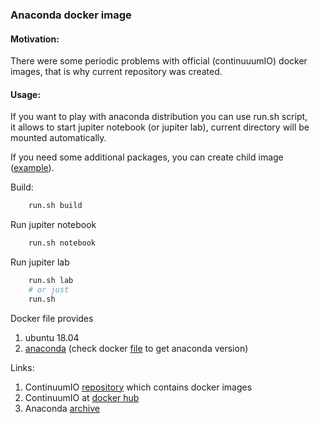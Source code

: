 ### Anaconda docker image

#### Motivation:
There were some periodic problems with official (continuuumIO) docker images, that is why current repository was created.

#### Usage:

If you want to play with anaconda distribution you can use run.sh script,  
it allows to start jupiter notebook (or jupiter lab), current directory will be mounted automatically.  

If you need some additional packages, you can create child image ([example](https://github.com/yantonov/ml-docker)).

Build:
```bash
    run.sh build
```

Run jupiter notebook
```bash
    run.sh notebook
```

Run jupiter lab
```bash
    run.sh lab
    # or just
    run.sh
```

Docker file provides 
1. ubuntu 18.04
2. [anaconda](https://www.anaconda.com/products/individual) (check docker [file](https://github.com/yantonov/anaconda-docker/blob/master/python3/Dockerfile) to get anaconda version)

Links:
1. ContinuumIO [repository](https://github.com/ContinuumIO/docker-images) which contains docker images
2. ContinuumIO at [docker hub](https://hub.docker.com/u/continuumio/)
3. Anaconda [archive](https://repo.anaconda.com/archive/)
